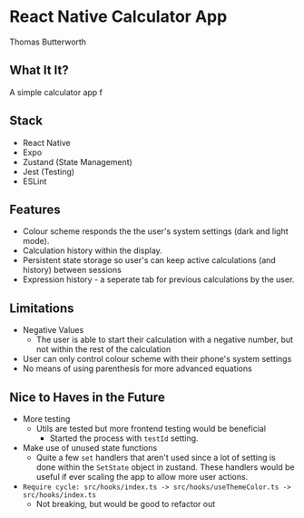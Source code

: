 # React Native Calculator App
Thomas Butterworth

## What It It?
A simple calculator app f

## Stack
* React Native
* Expo
* Zustand (State Management)
* Jest (Testing)
* ESLint

## Features
* Colour scheme responds the the user's system settings (dark and light mode).
* Calculation history within the display.
* Persistent state storage so user's can keep active calculations (and history) between sessions
* Expression history - a seperate tab for previous calculations by the user.

## Limitations
* Negative Values
   * The user is able to start their calculation with a negative number, but not within the rest of the calculation
* User can only control colour scheme with their phone's system settings
* No means of using parenthesis for more advanced equations

## Nice to Haves in the Future
* More testing
   * Utils are tested but more frontend testing would be beneficial
      * Started the process with `testId` setting.
* Make use of unused state functions
   * Quite a few `set` handlers that aren't used since a lot of setting is done within the `SetState` object in zustand. These handlers would be useful if ever scaling the app to allow more user actions.
* `Require cycle: src/hooks/index.ts -> src/hooks/useThemeColor.ts -> src/hooks/index.ts`
   * Not breaking, but would be good to refactor out
   